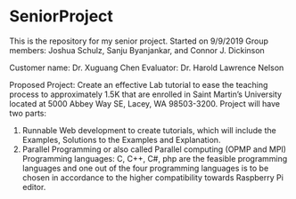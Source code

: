 # SeniorProject
This is the repository for my senior project.
Started on 9/9/2019
Group members: Joshua Schulz, Sanju Byanjankar, and Connor J. Dickinson

Customer name: Dr. Xuguang Chen
Evaluator: Dr. Harold Lawrence Nelson

Proposed Project:
Create an effective Lab tutorial to ease the teaching process to approximately 1.5K that are enrolled in Saint Martin’s University located at 5000 Abbey Way SE, Lacey, WA 98503-3200.
Project will have two parts:
1.	Runnable Web development to create tutorials, which will include the Examples, Solutions to the Examples and Explanation.
2.	Parallel Programming or also called Parallel computing (OPMP and MPI)
Programming languages:
C, C++, C#, php are the feasible programming languages and one out of the four programming languages is to be chosen in accordance to the higher compatibility towards Raspberry Pi editor.
